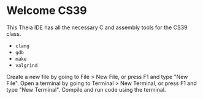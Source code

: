 # Welcome CS39

This Theia IDE has all the necessary C and assembly tools for the CS39 class.

- `clang`
- `gdb`
- `make`
- `valgrind`

Create a new file by going to File > New File, or press F1 and type "New File".
Open a terminal by going to Terminal > New Terminal, or press F1 and type "New Terminal".
Compile and run code using the terminal.

